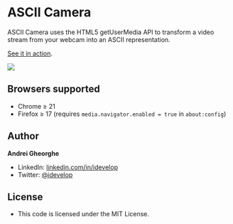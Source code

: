 ASCII Camera
============

ASCII Camera uses the HTML5 getUserMedia API to transform a video stream from your webcam into an ASCII representation.

[See it in action](http://idevelop.github.com/ascii-camera).

<img src="http://idevelop.github.com/ascii-camera/images/screenshot.png" />

## Browsers supported

* Chrome &ge; 21
* Firefox &ge; 17 (requires `media.navigator.enabled = true` in `about:config`)

## Author

**Andrei Gheorghe**

* LinkedIn: [linkedin.com/in/idevelop](http://www.linkedin.com/in/idevelop)
* Twitter: [@idevelop](http://twitter.com/idevelop)

## License

- This code is licensed under the MIT License.
